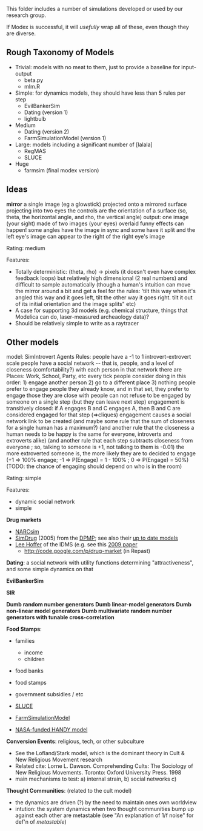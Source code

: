 This folder includes a number of simulations developed or used by our research group.

If Modex is successful, it will _usefully_ wrap all of these, even though they are diverse.

## Rough Taxonomy of Models

* Trivial: models with no meat to them, just to provide a baseline for input-output
  * beta.py
  * mlm.R
* Simple: for dynamics models, they should have less than 5 rules per step
  * EvilBankerSim
  * Dating (version 1) 
  * lightbulb
* Medium
  * Dating (version 2)
  * FarmSimulationModel (version 1)
* Large: models including a significant number of [lalala]
  * RegMAS
  * SLUCE
* Huge
  * farmsim (final modex version)

## Ideas

**mirror**
   a single image (eg a glowstick) projected onto a mirrored surface projecting into two eyes
     the controls are the orientation of a surface (so, theta, the horizontal angle, and rho, the vertical angle)
   output: one image (your sight) made of two images (your eyes) overlaid
     funny effects can happen! some angles have the image in sync and some have it split
       and the left eye's image can appear to the right of the right eye's image

Rating: medium 
  
Features:

 * Totally deterministic: (theta, rho) -> pixels (it doesn't even have complex feedback loops)
     but relatively high dimensional (2 real numbers) and difficult to sample automatically
      (though a human's intuition can move the mirror around a bit and get a feel for the rules: 'tilt this way when it's angled this way and it goes left, tilt the other way it goes right. tilt it out of its initial orientation and the image splits" etc)
 * A case for supporting 3d models (e.g. chemical structure, things that Modelica can do, laser-measured archeaology data)?
 * Should be relatively simple to write as a raytracer
 
## Other models 

model: SimIntrovert
 Agents
   Rules: people have a -1 to 1 introvert-extrovert scale
    people have a social network -- that is, people, and a level of closeness (comfortability?) with each person in that network
    there are Places: Work, School, Party, etc
    every tick people consider doing in this order:
      1) engage another person
      2) go to a different place
      3) nothing
    people prefer to engage people they already know, and in that set, they prefer to engage those they are close with
     people can not refuse to be engaged by someone on a single step (but they can leave next step)
     engagement is transitively closed: if A engages B and C engages A, then B and C are considered engaged for that step (=>cliques)
     engagement causes a social network link to be created
      (and maybe some rule that the sum of closeness for a single human has a maximum?)
      (and another rule that the closeness a human needs to be happy is the same for everyone, introverts and extroverts alike)
      (and another rule that each step subtracts closeness from everyone ; so, talking to someone is +1, not talking to them is -0.01)
   the more extroverted someone is, the more likely they are to decided to engage (+1 => 100% engage; -1 => P(Engage) = 1 - 100% ; 0 => P(Engage) = 50%)
     (TODO: the chance of engaging should depend on who is in the room)

Rating: simple

Features:
 * dynamic social network
 * simple

**Drug markets**

  * [NARCsim](http://staffwww.dcs.shef.ac.uk/people/D.Romano/Romano_NARCSim_ICE-GIC09.pdf)
  * [SimDrug](http://cormas.cirad.fr/en/applica/simDrug.htm) (2005) from the [DPMP](http://www.dpmp.unsw.edu.au/); see also their [up to date models](http://www.dpmp.unsw.edu.au/resource/model)
  * [Lee Hoffer](http://www.case.edu/artsci/anth/PublicationsPresentations.html) of the IDMS (e.g. see this [2009 paper](http://www.seiservices.com/nida/1014059/Materials/06%20Hoffer_Network_workshop.pdf)
    *  http://code.google.com/p/drug-market (in Repast)

**Dating**: a social network with utility functions determining "attractiveness", and some simple dynamics on that

**EvilBankerSim**

**SIR**


**Dumb random number generators**
**Dumb linear-model generators**
**Dumb non-linear model generators**
**Dumb multivariate random number generators with tunable cross-correlation**

**Food Stamps**:
  * families
    * income
    * children
  * food banks
  * food stamps
  * government subsidies / etc


* [SLUCE](http://sluce.wici.ca)
* [FarmSimulationModel](https://github.com/n7wilson/FoodSimulationModel)
* [NASA-funded HANDY model](http://www.theguardian.com/environment/earth-insight/2014/mar/14/nasa-civilisation-irreversible-collapse-study-scientists)

**Conversion Events**: religious, tech, or other subculture
  * See the Lofland/Stark model, which is the dominant theory in Cult & New Religious Movement research
  * Related cite: Lorne L. Dawson. Comprehending Cults: The Sociology of New Religious Movements. Toronto: Oxford University Press. 1998
  * main mechanisms to test: a) internal strain, b) social networks c) 

**Thought Communities**: (related to the cult model)
  * the dynamics are driven (?) by the need to maintain ones own worldview
  * intution: the system dynamics when two thought communities bump up against each other are metastable (see "An explanation of 1/f noise" for def'n of _metastable_)
